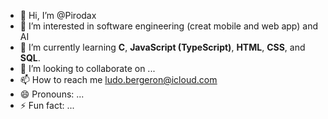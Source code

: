 - 👋 Hi, I’m @Pirodax
- 👀 I’m interested in software engineering (creat mobile and web app) and AI
- 🌱 I’m currently learning **C**, **JavaScript (TypeScript)**, **HTML**, **CSS**, and **SQL**.
- 💞️ I’m looking to collaborate on ...
- 📫 How to reach me <u>ludo.bergeron@icloud.com</u>
- 😄 Pronouns: ...
- ⚡ Fun fact: ...

<!---
Pirodax/Pirodax is a ✨ special ✨ repository because its `README.md` (this file) appears on your GitHub profile.
You can click the Preview link to take a look at your changes.
--->
